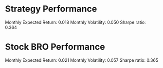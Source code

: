 # Strategy Performance
Monthly Expected Return: 0.018
Monthly Volatility: 0.050
Sharpe ratio: 0.364
# Stock BRO Performance
Monthly Expected Return: 0.021
Monthly Volatility: 0.057
Sharpe ratio: 0.365
